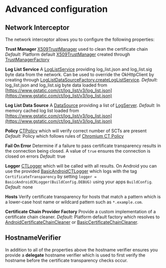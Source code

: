 # Advanced configuration

## Network Interceptor

The network interceptor allows you to configure the following properties:

**Trust Manager** [X509TrustManager](https://docs.oracle.com/javase/6/docs/api/javax/net/ssl/X509TrustManager.html)
used to clean the certificate chain
*Default:* Platform default [X509TrustManager](https://docs.oracle.com/javase/6/docs/api/javax/net/ssl/X509TrustManager.html)
created through [TrustManagerFactory](http://docs.oracle.com/javase/6/docs/api/javax/net/ssl/TrustManagerFactory.html)

**Log List Service**
A [LogListService](../certificatetransparency/src/main/kotlin/com/appmattus/certificatetransparency/loglist/LogListService.kt)
providing log_list.json and log_list.sig byte data from the network. Can be used
to override the OkHttpClient by creating through [LogListDataSourceFactory.createLogListService](../certificatetransparency/src/main/kotlin/com/appmattus/certificatetransparency/loglist/LogListDataSourceFactory.kt).
*Default:* log_list.json and log_list.sig byte data loaded
from [https://www.gstatic.com/ct/log_list/v3/log_list.json](https://www.gstatic.com/ct/log_list/v3/log_list.json)

**Log List Data Source** A [DataSource](../certificatetransparency/src/main/kotlin/com/appmattus/certificatetransparency/datasource/DataSource.kt)
providing a list of [LogServer](../certificatetransparency/src/main/kotlin/com/appmattus/certificatetransparency/loglist/LogServer.kt).
*Default:* In memory cached log list loaded
from [https://www.gstatic.com/ct/log_list/v3/log_list.json](https://www.gstatic.com/ct/log_list/v3/log_list.json)

**Policy** [CTPolicy](../certificatetransparency/src/main/kotlin/com/appmattus/certificatetransparency/CTPolicy.kt)
which will verify correct number of SCTs are present
*Default:* Policy which follows rules of [Chromium CT Policy](https://github.com/chromium/ct-policy/blob/master/ct_policy.md)

**Fail On Error** Determine if a failure to pass certificate transparency
results in the connection being closed. A value of `true` ensures the connection
is closed on errors
*Default:* true

**Logger** [CTLogger](../certificatetransparency/src/main/kotlin/com/appmattus/certificatetransparency/CTLogger.kt)
which will be called with all results. On Android you can use the provided
[BasicAndroidCTLogger](../certificatetransparency-android/src/main/kotlin/com/appmattus/certificatetransparency/BasicAndroidCTLogger.kt)
which logs with the tag `CertificateTransparency` by setting
`logger = BasicAndroidCRLogger(BuildConfig.DEBUG)` using your apps
`BuildConfig`.
*Default:* none

**Hosts** Verify certificate transparency for hosts that match a pattern which
is a lower-case host name or wildcard pattern such as `*.example.com`.

**Certificate Chain Provider Factory** Provide a custom implementation of a
certificate chain cleaner.
*Default:* Platform default factory which resolves
to [AndroidCertificateChainCleaner](../certificatetransparency-android/src/main/kotlin/com/appmattus/certificatetransparency/chaincleaner/AndroidCertificateChainCleaner.kt)
or [BasicCertificateChainCleaner](../certificatetransparency/src/main/kotlin/com/appmattus/certificatetransparency/chaincleaner/BasicCertificateChainCleaner.kt).

## HostnameVerifier

In addition to all of the properties above the hostname verifier ensures you
provide a **delegate** hostname verifier which is used to first verify the
hostname before the certificate transparency checks occur.
